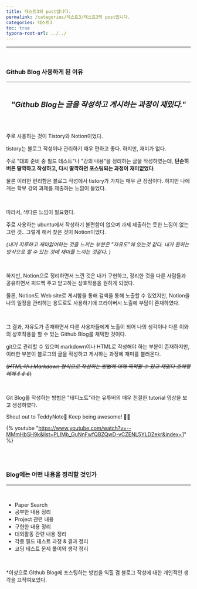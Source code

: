 ```yaml
---
title: 테스트3의 post입니다.
permalink: /categories/테스트3/테스트3의 post입니다.
categories: 테스트3
toc: true
typora-root-url: ../../
---
```


------

<br>

### **Github Blog 사용하게 된 이유**

------

<br>

<p style="text-align: center;">
  <span style="font-size: 20px; font-weight: bold; font-style: italic">
    "Github Blog는 글을 작성하고 게시하는 과정이 재밌다."
  </span>
</p>
<br><br>


주로 사용하는 것이 Tistory와 Notion이었다. 

tistory는 블로그 작성이나 관리하기 매우 편하고 좋다. 하지만, 재미가 없다. 

주로 "대회 준비 중 필드 테스트"나 "강의 내용"을 정리하는 글을 작성하였는데, **단순히 버튼 딸깍하고 작성하고, 다시 딸깍하면 포스팅되는 과정이** **재미없었다**. 

물론 이러한 편리함은 블로그 작성에서 tistory가 가지는 매우 큰 장점이다. 하지만 나에게는 학부 강의 과제를 제출하는 느낌이 들었다.

<br>

따라서, 색다른 느낌이 필요했다. 

주로 사용하는 ubuntu에서 작성하기 불편함이 없으며 과제 제출하는 듯한 느낌이 없는 그런 것.. 그렇게 해서 찾은 것이 Notion이었다. 

*(내가 지루하고 재미없어하는 것을 느끼는 부분은 "자유도"에 있는것 같다. 내가 원하는 방식으로 할 수 있는 것에 재미를 느끼는 것같다. )*

<br>

하지만, Notion으로 정리하면서 느낀 것은 내가 구현하고, 정리한 것을 다른 사람들과 공유하면서 피드백 주고 받고하는 상호작용을 원하게 되었다.  

물론, Notion도 Web site로 게시함을 통해 검색을 통해 노출할 수 있었지만, Notion을 나의 일정을 관리하는 용도로도 사용하기에 프라이버시 노출에 부담이 존재하였다. 

<br>

그 결과, 자유도가 존재하면서 다른 사용자들에게 노출이 되어 나의 생각이나 다른 이와의 상호작용을 할 수 있는 Github Blog를 채택한 것이다. 

git으로 관리할 수 있으며 markdown이나 HTML로 작성해야 하는 부분이 존재하지만, 이러한 부분이 블로그의 글을 작성하고 게시하는 과정에 재미를 불러온다. 

~~(*HTML이나 Markdown 형식으로 작성하는 방법에 대해 찍먹할 수 있고 재밌다 흐헤엫에헤ㅔㅔㅔ*)~~

<br>

Git Blog를 작성하는 방법은 "테디노트"라는 유튜버의 매우 친절한 tutorial 영상을 보고 생성하였다. 

Shout out to TeddyNote🙌 Keep being awesome! 💯🔥

{% youtube "https://www.youtube.com/watch?v=--MMmHbSH9k&list=PLIMb_GuNnFwfQBZQwD-vCZENL5YLDZekr&index=1" %}


<br>

<br>



### **Blog에는 어떤 내용을 정리할 것인가**

------

<br>

- Paper Search
- 공부한 내용 정리 
- Project 관련 내용
- 구현한 내용 정리
- 대외활동 관련 내용 정리
- 각종 필드 테스트 과정 & 결과 정리
- 코딩 테스트 문제 풀이와 생각 정리

<br>

*이상으로  GIthub Blog에 포스팅하는 방법을 익힐 겸 블로그 작성에 대한 개인적인 생각을 끄적여보았다.

